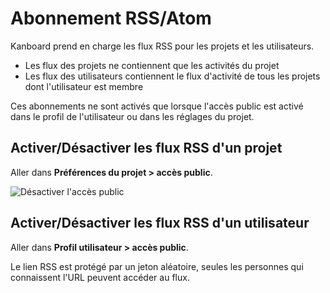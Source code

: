 Abonnement RSS/Atom 
======================

Kanboard prend en charge les flux RSS pour les projets et les utilisateurs.

- Les flux des projets ne contiennent que les activités du projet
- Les flux des utilisateurs contiennent le flux d'activité de tous les projets dont l'utilisateur est membre

Ces abonnements ne sont activés que lorsque l'accès public est activé dans le profil de l'utilisateur ou dans les réglages du projet.

Activer/Désactiver les flux RSS d'un projet
--------------------------------

Aller dans **Préférences du projet > accès public**.

![Désactiver l'accès public](screenshots/project-disable-sharing.png)

Activer/Désactiver les flux RSS d'un utilisateur
--------------------------------

Aller dans **Profil utilisateur > accès public**.

Le lien RSS est protégé par un jeton aléatoire, seules les personnes qui connaissent l'URL peuvent accéder au flux.
